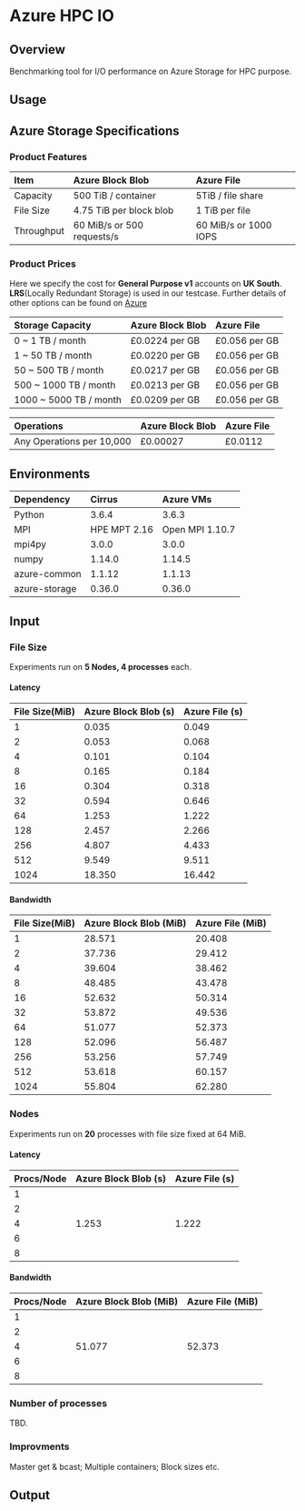 # Azure HPC IO
## Overview
Benchmarking tool for I/O performance on Azure Storage for HPC purpose. 

## Usage

## Azure Storage Specifications
### Product Features
| Item | Azure Block Blob | Azure File |
| :------------- |:-------------| :-----|
| Capacity | 500 TiB / container | 5TiB / file share |
| File Size | 4.75 TiB per block blob | 1 TiB per file |
| Throughput | 60 MiB/s or 500 requests/s | 60 MiB/s or 1000 IOPS  |

### Product Prices
Here we specify the cost for **General Purpose v1** accounts on **UK South**. **LRS**(Locally Redundant Storage) is used in our testcase. Further details of other options can be found on [Azure](https://azure.microsoft.com/en-us/pricing/details/storage/blobs/)

| Storage Capacity | Azure Block Blob | Azure File |
| :------ | :-------| :-------|
| 0 ~ 1 TB / month | £0.0224 per GB | £0.056 per GB |
| 1 ~ 50 TB / month |  £0.0220 per GB | £0.056 per GB |
| 50 ~ 500 TB / month |  £0.0217 per GB | £0.056 per GB |
| 500 ~ 1000 TB / month |  £0.0213 per GB | £0.056 per GB |
| 1000 ~ 5000 TB / month |  £0.0209 per GB | £0.056 per GB |

| Operations | Azure Block Blob | Azure File |
| :------ | :-------| :-------|
| Any Operations per 10,000 | £0.00027 | £0.0112 |

## Environments
| Dependency | Cirrus | Azure VMs |
| :------ | :-------| :-------|
| Python | 3.6.4 | 3.6.3 |
| MPI | HPE MPT 2.16 | Open MPI 1.10.7 |
| mpi4py | 3.0.0 | 3.0.0 |
| numpy | 1.14.0 | 1.14.5 |
| azure-common | 1.1.12 | 1.1.13 |
| azure-storage | 0.36.0 | 0.36.0 |

## Input
### File Size
Experiments run on **5 Nodes, 4 processes** each. 

#### Latency
| File Size(MiB) | Azure Block Blob (s) | Azure File (s) |
| :------ | :-------| :-------|
| 1 | 0.035 | 0.049 |
| 2 | 0.053 | 0.068 |
| 4 | 0.101 | 0.104 |
| 8 | 0.165 | 0.184 |
| 16 | 0.304 | 0.318 |
| 32 | 0.594 | 0.646 |
| 64 | 1.253 | 1.222 |
| 128 | 2.457 | 2.266 |
| 256 | 4.807 | 4.433 |
| 512 | 9.549 | 9.511 |
| 1024 | 18.350 | 16.442 |

#### Bandwidth
| File Size(MiB) | Azure Block Blob (MiB) | Azure File (MiB) |
| :------ | :-------| :-------|
| 1 | 28.571 | 20.408 |
| 2 | 37.736 | 29.412 |
| 4 | 39.604 | 38.462 |
| 8 | 48.485 | 43.478 |
| 16 | 52.632 | 50.314 |
| 32 | 53.872 | 49.536 |
| 64 | 51.077 | 52.373 |
| 128 | 52.096 | 56.487 |
| 256 | 53.256 | 57.749 |
| 512 | 53.618 | 60.157 |
| 1024 | 55.804 | 62.280 |

### Nodes
Experiments run on **20** processes with file size fixed at 64 MiB.

#### Latency
| Procs/Node | Azure Block Blob (s) | Azure File (s) |
| :------ | :-------| :-------|
| 1 |  |  |
| 2 |  |  |
| 4 | 1.253 | 1.222 |
| 6 |  |  |
| 8 |  |  |

#### Bandwidth
| Procs/Node | Azure Block Blob (MiB) | Azure File (MiB) |
| :------ | :-------| :-------|
| 1 |  |  |
| 2 |  |  |
| 4 | 51.077 | 52.373 |
| 6 |  |  |
| 8 |  |  |

### Number of processes
TBD.

### Improvments
Master get & bcast; Multiple containers; Block sizes etc.

## Output